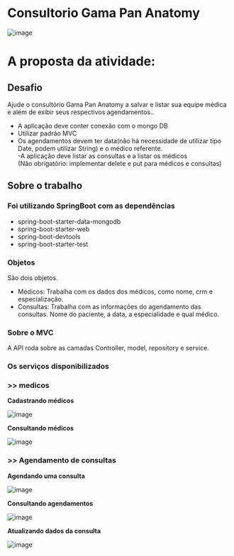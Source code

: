 # Consultorio Gama Pan Anatomy 
![image](https://images.pexels.com/photos/7108276/pexels-photo-7108276.jpeg?auto=compress&cs=tinysrgb&dpr=2&h=650&w=940)

# A proposta da atividade:

## Desafio

Ajude o consultório Gama Pan Anatomy a salvar e listar sua equipe médica e além de exibir seus respectivos agendamentos.. 


- A aplicação deve conter conexão com o mongo DB  
- Utilizar padrão MVC  
- Os agendamentos devem ter data(não há necessidade de utilizar tipo Date, podem utilizar String) e o médico referente.  
-A aplicação deve listar as consultas e a listar os médicos  
(Não obrigatório: implementar delete e put para médicos e consultas)

## Sobre o trabalho 

### Foi utilizando SpringBoot com as dependências
- spring-boot-starter-data-mongodb
- spring-boot-starter-web
- spring-boot-devtools
- spring-boot-starter-test

### Objetos
São dois objetos.
- Médicos: Trabalha com os dados dos médicos, como nome, crm e especialização.
- Consultas: Trabalha com as informações do agendamento das consultas. Nome do paciente, a data, a especialidade e qual médico.

### Sobre o MVC
A API roda sobre as camadas Controller, model, repository e service.

### Os serviços disponibilizados

### >> medicos
**Cadastrando médicos**

![image](https://raw.githubusercontent.com/jadergreiner/PanAcademy/main/mongodb/img/postMedicos.gif)

**Consultando médicos**

![image](https://raw.githubusercontent.com/jadergreiner/PanAcademy/main/mongodb/img/getMedicos.gif)

### >> Agendamento de consultas

**Agendando uma consulta**

![image](https://raw.githubusercontent.com/jadergreiner/PanAcademy/main/mongodb/img/postConsultas.gif)

**Consultando agendamentos**

![image](https://raw.githubusercontent.com/jadergreiner/PanAcademy/main/mongodb/img/getConsultas.gif)

**Atualizando dados da consulta**

![image](https://raw.githubusercontent.com/jadergreiner/PanAcademy/main/mongodb/img/atualizarConsultas.gif)




